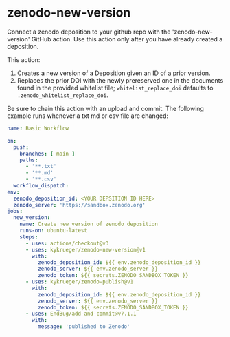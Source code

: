# zenodo-new-version
Connect a zenodo deposition to your github repo with the 'zenodo-new-version' GitHub action.
Use this action only after you have already created a deposition.

This action:
1. Creates a new version of a Deposition given an ID of a prior version.
1. Replaces the prior DOI with the newly prereserved one in the documents found in the provided whitelist file; `whitelist_replace_doi` defaults to `.zenodo_whitelist_replace_doi`.

Be sure to chain this action with an upload and commit. The following example runs whenever a txt md or csv file are changed:

``` yaml
name: Basic Workflow

on:
  push:
    branches: [ main ]
    paths:
      - '**.txt'
      - '**.md'
      - '**.csv'
  workflow_dispatch:
env:
  zenodo_deposition_id: <YOUR DEPSITION ID HERE>
  zenodo_server: 'https://sandbox.zenodo.org'
jobs:
  new_version:
    name: Create new version of zenodo deposition
    runs-on: ubuntu-latest
    steps:
      - uses: actions/checkout@v3
      - uses: kykrueger/zenodo-new-version@v1
        with:
          zenodo_deposition_id: ${{ env.zenodo_deposition_id }}
          zenodo_server: ${{ env.zenodo_server }}
          zenodo_token: ${{ secrets.ZENODO_SANDBOX_TOKEN }}
      - uses: kykrueger/zenodo-publish@v1
        with:
          zenodo_deposition_id: ${{ env.zenodo_deposition_id }}
          zenodo_server: ${{ env.zenodo_server }}
          zenodo_token: ${{ secrets.ZENODO_SANDBOX_TOKEN }}
      - uses: EndBug/add-and-commit@v7.1.1
        with:
          message: 'published to Zenodo'
```
